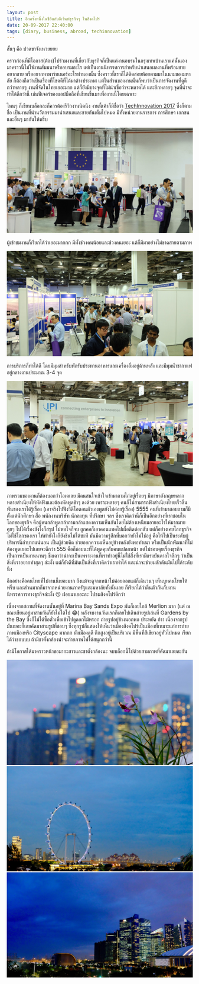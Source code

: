 ```yaml
---
layout: post
title: อีกครั้งหนึ่งในชีวิตกับอีเว้นท์ธุรกิจๆ ในสิงคโปร์
date: 20-09-2017 22:40:00
tags: [diary, business, abroad, techinnovation]
---
```


สั้นๆ คือ ปวดขาจังเหวยยยย

คราวก่อนที่มีโอกาส(ต้อง)ไปร่วมงานที่เกี่ยวกับธุรกิจก็เป็นแค่งานอบรมในกรุงเทพบ้านเราแค่นั้นเอง มาคราวนี้ไม่ใช่งานสัมมนาหรืออบรมอะไร แต่เป็นงานนิทรรศการสำหรับนำเสนอผลงานที่พร้อมขาย อยากขาย หรืออยากหาพาร์ทเนอร์อะไรทำนองนั้น ซึ่งคราวนี้เราก็ได้ติดสอยห้อยตามมาในนามของมหาลัย ก็ต้องถือว่าเป็นเรื่องที่โชคดีที่ได้มาต่างประเทศ แต่ในส่วนของงานนั้นก็พบว่าเป็นการจัดงานที่ดูดีกว่าหลายๆ งานที่จัดในไทยเยอะมาก แต่ก็ยังมีบางจุดที่ไม่น่าเชื่อว่าจะพลาดได้ และอีกหลายๆ จุดที่น่าจะทำได้ดีกว่านี้ เช่นฟีเจอร์ของแอปมือถือที่เขียนขึ้นมาเพื่องานนี้โดยเฉพาะ 

ไหนๆ ก็เขียนบล็อกละก็ควรต้องรีวิวงานนิดนึง งานนี้เค้าก็มีชื่อว่า [TechInnovation 2017](https://www.techinnovation.com.sg) ซึ่งก็ตามชื่อ เป็นงานที่นำนวัตกรรมมานำเสนอและขายกันเต็มไปหมด มีทั้งหน่วยงานราชการ การศึกษา เอกชน และอื่นๆ มากันให้พรึ่บ 

![0-1.jpg](/images/techinno/0-1.jpg)

ผู้เข้าชมงานก็เรียกได้ว่าเยอะมากกก มีทั้งช่วงคนน้อยและช่วงคนเยอะ แต่ก็มีมาอย่างไม่ขาดสายตามภาพ

![0-3.jpg](/images/techinno/0-3.jpg)

การบริการก็ทำได้ดี โดยมีมุมสำหรับพักรับประทานอาหารและเครื่องอื่มอยู่ด้านหลัง และมีมุมน้ำชากาแฟอยู่กลางงานประมาณ 3-4 จุด

![0-2.jpg](/images/techinno/0-2.jpg)

ภาพรวมของงานก็ต้องบอกว่าโอเคเลย มีคนสนใจเข้าใจเข้ามาถามไถ่อยู่เรื่อยๆ มีภาษาอังกฤษหลากหลายสำเนียงให้หัดฟังและต้องหัดพูดช้าๆ ลงด้วย เพราะหลายๆ คนก็ไม่สามารถฟังสำเนียงไทยเร็วลิ้นพันของเราได้รู้เรื่อง (เอาจริงไปฟังวิดิโอตอนตัวเองพูดยังไม่ค่อยรู้เรื่อง) 5555 คนที่เข้ามาสอบถามก็มีตั้งแต่นักศึกษา สื่อ พนักงานบริษัท นักลงทุน ที่ปรึกษา ฯลฯ ซึ่งเราคิดว่านี่ก็เป็นอีกอย่างที่เราชอบในโลกของธุรกิจ คือผู้คนกล้าพูดกล้าถามกล้าแสดงความเห็นกันโดยไม่ต้องเหนียมอายอะไรให้มากมาย คุยๆ ไปได้เรื่องยังไงก็สรุป ไม่พอใจก็จบ ถูกคอก็เอาคอนแทคไปเผื่อติดต่อกลับ แต่ก็อย่างเคยโลกธุรกิจไม่ใช่โลกของเรา ให้ทำยังไงก็ยังชินไม่ได้ซะที มันมีความรู้สึกที่บอกว่ายังไม่ใช่อยู่ คือให้ไปเป็นระดับผู้บริหารนี่ลำบากแน่นอน เป็นผู้ช่วยคิด ช่วยออกความเห็นอยู่ข้างหลังยังพอทำเนา หรือเป็นนักพัฒนาที่ไม่ต้องพูดเยอะไปเลยจะดีกว่า 555 คือก็ชอบนะที่ได้พูดคุยกับคนแปลกหน้า แต่ไม่ชอบคุยเรื่องธุรกิจเป็นการเป็นงานนานๆ ซึ่งเดาว่าน่าจะเป็นเพราะงานที่เราทำอยู่นี้ไม่ใช่สิ่งที่เรามีแรงบันดาลใจลึกๆ ว่าเป็นสิ่งที่เราอยากทำสุดๆ ล่ะมั้ง แต่ก็ยังดีที่มันเป็นสิ่งที่เราคิดว่าเราทำได้ และน่าจะช่วยผลักดันมันไปได้ระดับนึง

อีกอย่างคือคนไทยที่ไปงานนี้เยอะมาก ถึงแม้จะดูจากหน้าไม่ค่อยออกแต่ก็เดินวนๆ เห็นบูทคนไทยให้พรึ่บ และส่วนมากก็มาจากหน่วยงานภาครัฐและมหาลัยทั้งนั้นเลย ก็เรียกได้ว่าตื่นตัวกันกับงานนิทรรศการทางธุรกิจล่ะมั้ง 😗 ฝอยมาเยอะละ ไปชมสิงคโปร์ดีกว่า 

เนื่องจากสถานที่จัดงานนั้นอยู่ที่ Marina Bay Sands Expo มันก็เลยใกล้ Merlion มาก (แต่ ณ ขณะเขียนอยู่มาสามวันก็ยังไม่ได้ไป 😂) หลังจบงานวันแรกก็เลยไปเดินถ่ายรูปเล่นที่ Gardens by the Bay ซึ่งก็ไม่ได้ซื้อตั๋วเพื่อเข้าไปดูดอกไม้หรอก ถ่ายรูปอยู่ข้างนอกพอ ประหยัด ฮ่าา เนื่องจากรูปมันเยอะก็เลยคัดมาสามรูปที่ชอบๆ ซึ่งทุกรูปก็แสดงให้เห็นว่าเมืองสิงคโปร์เป็นเมืองที่เหมาะแก่การถ่ายภาพเมืองหรือ Cityscape มากกก ผังเมืองดูดี ตึกสูงอยู่เป็นบริเวณ มีพื้นที่สีเขียวอยู่ทั่วไปหมด เรียกได้ว่าชอบบบ ถ้ามีขาตั้งกล้องน่าจะถ่ายภาพไฟได้สนุกกว่านี้

ถ้ามีโอกาสได้มาคราวหน้าขอมากะสาวและขาตั้งกล้องนะ จบบล็อกนี้ไปด้วยสามภาพที่คัดมาเลยละกัน 

![1.jpg](/images/techinno/1.jpg)
![2.jpg](/images/techinno/2.jpg)
![3.jpg](/images/techinno/3.jpg)